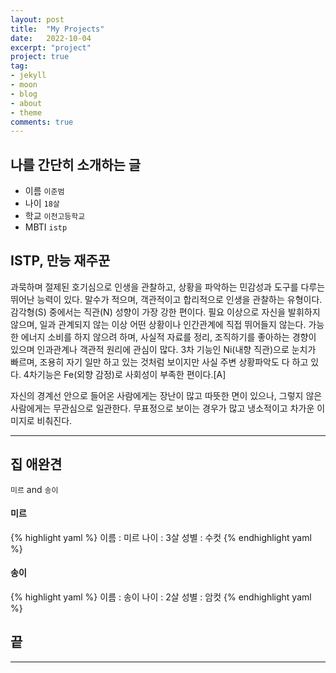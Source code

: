 ```yaml
---
layout: post
title:  "My Projects"
date:   2022-10-04
excerpt: "project"
project: true
tag:
- jekyll 
- moon
- blog
- about
- theme
comments: true
---
```


## 나를 간단히 소개하는 글
* 이름 `이준범`
* 나이 `18살`
* 학교 `이천고등학교`
* MBTI `istp`

## ISTP, 만능 재주꾼

과묵하며 절제된 호기심으로 인생을 관찰하고, 상황을 파악하는 민감성과 도구를 다루는 뛰어난 능력이 있다. 말수가 적으며, 객관적이고 합리적으로 인생을 관찰하는 유형이다. 감각형(S) 중에서는 직관(N) 성향이 가장 강한 편이다. 필요 이상으로 자신을 발휘하지 않으며, 일과 관계되지 않는 이상 어떤 상황이나 인간관계에 직접 뛰어들지 않는다. 가능한 에너지 소비를 하지 않으려 하며, 사실적 자료를 정리, 조직하기를 좋아하는 경향이 있으며 인과관계나 객관적 원리에 관심이 많다. 3차 기능인 Ni(내향 직관)으로 눈치가 빠르며, 조용히 자기 일만 하고 있는 것처럼 보이지만 사실 주변 상황파악도 다 하고 있다. 4차기능은 Fe(외향 감정)로 사회성이 부족한 편이다.[A]

자신의 경계선 안으로 들어온 사람에게는 장난이 많고 따뜻한 면이 있으나, 그렇지 않은 사람에게는 무관심으로 일관한다. 무표정으로 보이는 경우가 많고 냉소적이고 차가운 이미지로 비춰진다.

---

## 집 애완견
`미르` and `송이`

#### 미르

{% highlight yaml %}
이름 : 미르
나이 : 3살
성별 : 수컷
{% endhighlight yaml %}

#### 송이

{% highlight yaml %}
이름 : 송이
나이 : 2살
성별 : 암컷
{% endhighlight yaml %}

## 끝

---

